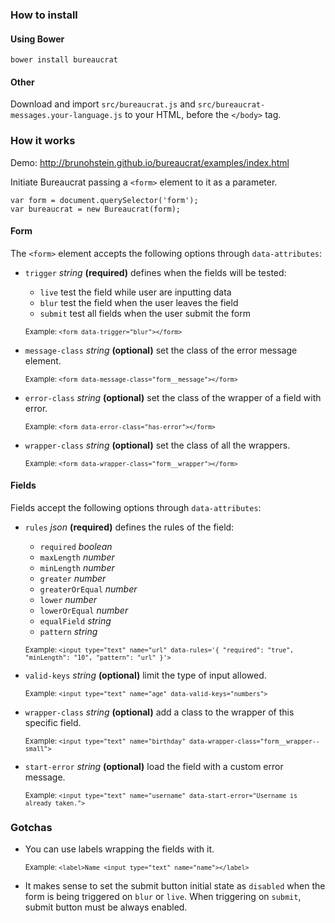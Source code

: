 ### How to install

#### Using Bower

`bower install bureaucrat`

#### Other

Download and import `src/bureaucrat.js` and `src/bureaucrat-messages.your-language.js` to your HTML, before the `</body>` tag.

### How it works

Demo: http://brunohstein.github.io/bureaucrat/examples/index.html

Initiate Bureaucrat passing a `<form>` element to it as a parameter.

```
var form = document.querySelector('form');
var bureaucrat = new Bureaucrat(form);
```

#### Form

The `<form>` element accepts the following options through `data-attributes`:

- `trigger` _string_ **(required)** defines when the fields will be tested:

    - `live` test the field while user are inputting data
    - `blur` test the field when the user leaves the field
    - `submit` test all fields when the user submit the form

    <small>Example: `<form data-trigger="blur"></form>`</small>

- `message-class` _string_ **(optional)** set the class of the error message element.

    <small>Example: `<form data-message-class="form__message"></form>`</small>

- `error-class` _string_ **(optional)** set the class of the wrapper of a field with error.

    <small>Example: `<form data-error-class="has-error"></form>`</small>

- `wrapper-class` _string_ **(optional)** set the class of all the wrappers.

    <small>Example: `<form data-wrapper-class="form__wrapper"></form>`</small>

#### Fields

Fields accept the following options through `data-attributes`:

- `rules` _json_ **(required)** defines the rules of the field:

    - `required` _boolean_
    - `maxLength` _number_
    - `minLength` _number_
    - `greater` _number_
    - `greaterOrEqual` _number_
    - `lower` _number_
    - `lowerOrEqual` _number_
    - `equalField` _string_
    - `pattern` _string_

    <small>Example: `<input type="text" name="url" data-rules='{ "required": "true", "minLength": "10", "pattern": "url" }'>`</small>

- `valid-keys` _string_ **(optional)** limit the type of input allowed.

    <small>Example: `<input type="text" name="age" data-valid-keys="numbers">`</small>

- `wrapper-class` _string_ **(optional)** add a class to the wrapper of this specific field.

    <small>Example: `<input type="text" name="birthday" data-wrapper-class="form__wrapper--small">`</small>

- `start-error` _string_ **(optional)** load the field with a custom error message.

    <small>Example: `<input type="text" name="username" data-start-error="Username is already taken.">`</small>

### Gotchas

- You can use labels wrapping the fields with it.

    <small>Example: `<label>Name <input type="text" name="name"></label>`</small>

- It makes sense to set the submit button initial state as `disabled` when the form is being triggered on `blur` or `live`. When triggering on `submit`, submit button must be always enabled.
